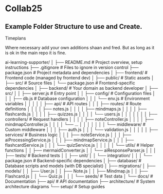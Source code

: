 # Collab25

## Example Folder Structure to use and Create.

Timeplans

Where necessary add your own additions shaan and fred. But as long as it is ok in the main repo it is fine. 

ai-learning-supporter/
│
├── README.md                     # Project overview, setup instructions
├── .gitignore                    # Files to ignore in version control
├── package.json                  # Project metadata and dependencies
│
├── frontend/                     # Frontend code (managed by frontend dev)
│   ├── public/                   # Static assets
│   ├── src/                      # Source files
│   └── package.json              # Frontend-specific dependencies
│
├── backend/                      # Your domain as backend developer
│   ├── src/
│   │   ├── server.js             # Entry point
│   │   ├── config/               # Configuration files
│   │   │   ├── db.js             # Database configuration
│   │   │   └── env.js            # Environment variables
│   │   │
│   │   ├── api/                  # API routes
│   │   │   ├── routes/           # Route definitions
│   │   │   │   ├── notes.js
│   │   │   │   ├── mindmaps.js
│   │   │   │   ├── flashcards.js
│   │   │   │   ├── quizzes.js
│   │   │   │   └── users.js
│   │   │   │
│   │   │   ├── controllers/      # Request handlers
│   │   │   │   ├── noteController.js
│   │   │   │   ├── mindmapController.js
│   │   │   │   └── ...
│   │   │   │
│   │   │   └── middleware/       # Custom middleware
│   │   │       ├── auth.js
│   │   │       └── validation.js
│   │   │
│   │   ├── services/             # Business logic
│   │   │   ├── noteService.js
│   │   │   ├── aiProcessingService.js
│   │   │   ├── mindmapService.js
│   │   │   ├── flashcardService.js
│   │   │   └── quizService.js
│   │   │
│   │   └── utils/                # Helper functions
│   │       ├── mermaidConverter.js
│   │       └── aiResponseParser.js
│   │
│   ├── tests/                    # Backend tests
│   │   ├── unit/
│   │   └── integration/
│   │
│   └── package.json              # Backend-specific dependencies
│
├── database/                     # Database scripts and models (with DB specialist)
│   ├── migrations/
│   ├── models/
│   │   ├── User.js
│   │   ├── Note.js
│   │   ├── Mindmap.js
│   │   ├── Flashcard.js
│   │   └── Quiz.js
│   │
│   └── seeds/                    # Test data
│
└── docs/                         # Documentation
    ├── api/                      # API documentation
    ├── architecture/             # System architecture diagrams
    └── setup/                    # Setup guides
